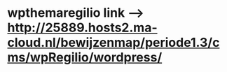 # wpthemaregilio link --> http://25889.hosts2.ma-cloud.nl/bewijzenmap/periode1.3/cms/wpRegilio/wordpress/
